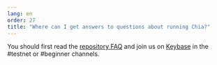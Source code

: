```yaml
---
lang: en
order: 27
title: "Where can I get answers to questions about running Chia?"
---
```


You should first read the [repository FAQ](https://github.com/Chia-Network/chia-blockchain/wiki/FAQ) and  join us on [Keybase](https://keybase.io/team/chia_network.public) in the #testnet or #beginner channels.
